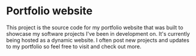 # Portfolio website
This project is the source code for my portfolio website that was built to showcase my software projects I've been in development on. It's currently being hosted as a dynamic website. 
I often post new projects and updates to my portfolio so feel free to visit and check out more.
